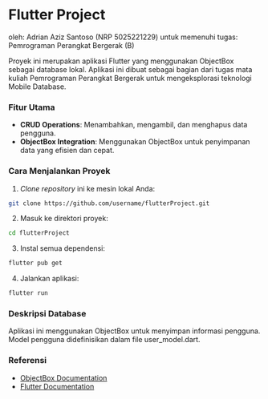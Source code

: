 # Flutter Project

oleh: Adrian Aziz Santoso (NRP 5025221229)
untuk memenuhi tugas: Pemrograman Perangkat Bergerak (B)

Proyek ini merupakan aplikasi Flutter yang menggunakan ObjectBox sebagai database lokal. Aplikasi ini dibuat sebagai bagian dari tugas mata kuliah Pemrograman Perangkat Bergerak untuk mengeksplorasi teknologi Mobile Database.

### Fitur Utama
- **CRUD Operations**: Menambahkan, mengambil, dan menghapus data pengguna.
- **ObjectBox Integration**: Menggunakan ObjectBox untuk penyimpanan data yang efisien dan cepat.

### Cara Menjalankan Proyek
1. *Clone repository* ini ke mesin lokal Anda:
```bash
git clone https://github.com/username/flutterProject.git
```
2. Masuk ke direktori proyek:
```bash
cd flutterProject
```

3. Instal semua dependensi:
```bash
flutter pub get
```

4. Jalankan aplikasi:
```bash
flutter run
```

### Deskripsi Database
Aplikasi ini menggunakan ObjectBox untuk menyimpan informasi pengguna. Model pengguna didefinisikan dalam file user_model.dart.

### Referensi
- [ObjectBox Documentation](https://objectbox.io/docs/)
- [Flutter Documentation](https://docs.flutter.dev/)
